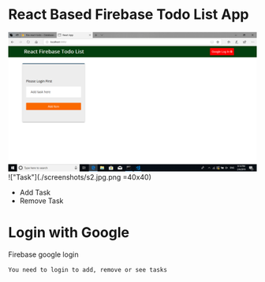 
# React Based Firebase Todo List App
!["Login"](./screenshots/s1.jpg.png)
!["Task"](./screenshots/s2.jpg.png =40x40)
 * Add Task
 * Remove Task

# Login with Google
 Firebase google login
```
You need to login to add, remove or see tasks
```

